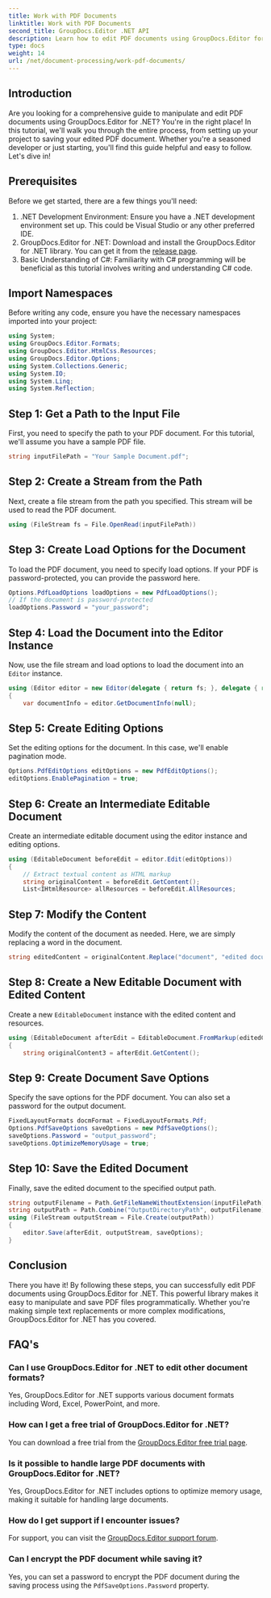 ```yaml
---
title: Work with PDF Documents
linktitle: Work with PDF Documents
second_title: GroupDocs.Editor .NET API
description: Learn how to edit PDF documents using GroupDocs.Editor for .NET with this tutorial. Modify content, handle large files, and save your edits securely.
type: docs
weight: 14
url: /net/document-processing/work-pdf-documents/
---
```

## Introduction
Are you looking for a comprehensive guide to manipulate and edit PDF documents using GroupDocs.Editor for .NET? You're in the right place! In this tutorial, we'll walk you through the entire process, from setting up your project to saving your edited PDF document. Whether you're a seasoned developer or just starting, you'll find this guide helpful and easy to follow. Let's dive in!
## Prerequisites
Before we get started, there are a few things you'll need:
1. .NET Development Environment: Ensure you have a .NET development environment set up. This could be Visual Studio or any other preferred IDE.
2. GroupDocs.Editor for .NET: Download and install the GroupDocs.Editor for .NET library. You can get it from the [release page](https://releases.groupdocs.com/editor/net/).
3. Basic Understanding of C#: Familiarity with C# programming will be beneficial as this tutorial involves writing and understanding C# code.
## Import Namespaces
Before writing any code, ensure you have the necessary namespaces imported into your project:
```csharp
using System;
using GroupDocs.Editor.Formats;
using GroupDocs.Editor.HtmlCss.Resources;
using GroupDocs.Editor.Options;
using System.Collections.Generic;
using System.IO;
using System.Linq;
using System.Reflection;
```
## Step 1: Get a Path to the Input File
First, you need to specify the path to your PDF document. For this tutorial, we'll assume you have a sample PDF file.
```csharp
string inputFilePath = "Your Sample Document.pdf";
```
## Step 2: Create a Stream from the Path
Next, create a file stream from the path you specified. This stream will be used to read the PDF document.
```csharp
using (FileStream fs = File.OpenRead(inputFilePath))
```
## Step 3: Create Load Options for the Document
To load the PDF document, you need to specify load options. If your PDF is password-protected, you can provide the password here.
```csharp
Options.PdfLoadOptions loadOptions = new PdfLoadOptions();
// If the document is password-protected
loadOptions.Password = "your_password";
```
## Step 4: Load the Document into the Editor Instance
Now, use the file stream and load options to load the document into an `Editor` instance.
```csharp
using (Editor editor = new Editor(delegate { return fs; }, delegate { return loadOptions; }))
{
    var documentInfo = editor.GetDocumentInfo(null);
```
## Step 5: Create Editing Options
Set the editing options for the document. In this case, we'll enable pagination mode.
```csharp
Options.PdfEditOptions editOptions = new PdfEditOptions();
editOptions.EnablePagination = true;
```
## Step 6: Create an Intermediate Editable Document
Create an intermediate editable document using the editor instance and editing options.
```csharp
using (EditableDocument beforeEdit = editor.Edit(editOptions))
{
    // Extract textual content as HTML markup
    string originalContent = beforeEdit.GetContent();
    List<IHtmlResource> allResources = beforeEdit.AllResources;
```
## Step 7: Modify the Content
Modify the content of the document as needed. Here, we are simply replacing a word in the document.
```csharp
string editedContent = originalContent.Replace("document", "edited document");
```
## Step 8: Create a New Editable Document with Edited Content
Create a new `EditableDocument` instance with the edited content and resources.
```csharp
using (EditableDocument afterEdit = EditableDocument.FromMarkup(editedContent, allResources))
{
    string originalContent3 = afterEdit.GetContent();
```
## Step 9: Create Document Save Options
Specify the save options for the PDF document. You can also set a password for the output document.
```csharp
FixedLayoutFormats docmFormat = FixedLayoutFormats.Pdf;
Options.PdfSaveOptions saveOptions = new PdfSaveOptions();
saveOptions.Password = "output_password";
saveOptions.OptimizeMemoryUsage = true;
```
## Step 10: Save the Edited Document
Finally, save the edited document to the specified output path.
```csharp
string outputFilename = Path.GetFileNameWithoutExtension(inputFilePath) + "." + docmFormat.Extension;
string outputPath = Path.Combine("OutputDirectoryPath", outputFilename);
using (FileStream outputStream = File.Create(outputPath))
{
    editor.Save(afterEdit, outputStream, saveOptions);
}
```

## Conclusion
There you have it! By following these steps, you can successfully edit PDF documents using GroupDocs.Editor for .NET. This powerful library makes it easy to manipulate and save PDF files programmatically. Whether you're making simple text replacements or more complex modifications, GroupDocs.Editor for .NET has you covered.
## FAQ's
### Can I use GroupDocs.Editor for .NET to edit other document formats?
Yes, GroupDocs.Editor for .NET supports various document formats including Word, Excel, PowerPoint, and more.
### How can I get a free trial of GroupDocs.Editor for .NET?
You can download a free trial from the [GroupDocs.Editor free trial page](https://releases.groupdocs.com/).
### Is it possible to handle large PDF documents with GroupDocs.Editor for .NET?
Yes, GroupDocs.Editor for .NET includes options to optimize memory usage, making it suitable for handling large documents.
### How do I get support if I encounter issues?
For support, you can visit the [GroupDocs.Editor support forum](https://forum.groupdocs.com/c/editor/20).
### Can I encrypt the PDF document while saving it?
Yes, you can set a password to encrypt the PDF document during the saving process using the `PdfSaveOptions.Password` property.
